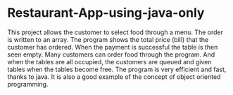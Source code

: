 # Restaurant-App-using-java-only
This project allows the customer to select food through a menu. The order is written to an array. The program shows the total price (bill) that the customer has ordered. When the payment is successful the table is then seen empty. Many customers can order food through the program. And when the tables are all occupied, the customers are queued and given tables when the tables become free. The program is very efficient and fast, thanks to java. It is also a good example of the concept of object oriented programming.
